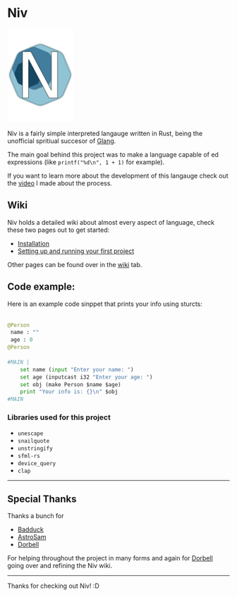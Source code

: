 # Niv

<img src="res/logo.png" alt="drawing" width="150"/>


Niv is a fairly simple interpreted langauge written in Rust, being the unofficial spritiual succesor of [Glang](https://github.com/BlidDev/Glang).

The main goal behind this project was to make a language capable of ed expressions (like `printf("%d\n", 1 + 1)` for example).

If you want to learn more about the development of this langauge check out the [video](https://youtu.be/ev20-C2jOPc) I made about the process.

## Wiki
Niv holds a detailed wiki about almost every aspect of language, check these two pages out to get started:
* [Installation](https://github.com/BlidDev/Niv/wiki/installation)
* [Setting up and running your first project](https://github.com/BlidDev/Niv/wiki/first_project)

Other pages can be found over in the [wiki](https://github.com/BlidDev/Niv/wiki) tab.

## Code example:
Here is an example code sinppet that prints your info using sturcts:

```Python

@Person
 name : ""
 age : 0
@Person

#MAIN |
    set name (input "Enter your name: ")
    set age (inputcast i32 "Enter your age: ")
    set obj (make Person $name $age)
    print "Your info is: {}\n" $obj
#MAIN
```

### Libraries used for this project
* `unescape`
* `snailquote`
* `unstringify` 
* `sfml-rs`
* `device_query`
* `clap`

___
## Special Thanks
Thanks a bunch for 
* [Badduck](https://www.youtube.com/@Badduck)
* [AstroSam](https://www.youtube.com/@AstroSamDev)
* [Dorbell](https://www.youtube.com/@Dorbellprod)

For helping throughout the project in many forms and again for [Dorbell](https://www.youtube.com/@Dorbellprod) going over and refining the Niv wiki.

___
Thanks for checking out Niv! :D

